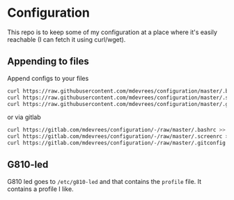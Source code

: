 # Configuration
This repo is to keep some of my configuration at a place where it's easily reachable (I can fetch it using curl/wget).
## Appending to files
Append configs to your files
```bash
curl https://raw.githubusercontent.com/mdevrees/configuration/master/.bashrc >> ~/.bashrc
curl https://raw.githubusercontent.com/mdevrees/configuration/master/.screenrc >> ~/.screenrc
curl https://raw.githubusercontent.com/mdevrees/configuration/master/.gitconfig >> ~/.gitconfig
```

or via gitlab
```bash
curl https://gitlab.com/mdevrees/configuration/-/raw/master/.bashrc >> ~/.bashrc
curl https://gitlab.com/mdevrees/configuration/-/raw/master/.screenrc >> ~/.screenrc
curl https://gitlab.com/mdevrees/configuration/-/raw/master/.gitconfig >> ~/.gitconfig

```
## G810-led
G810 led goes to `/etc/g810-led` and that contains the `profile` file. It contains a profile I like.

